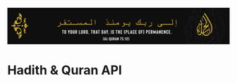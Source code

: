 ![banner](https://raw.githubusercontent.com/Al-Halaqah/.github/main/halaqah.png)
# Hadith & Quran API

